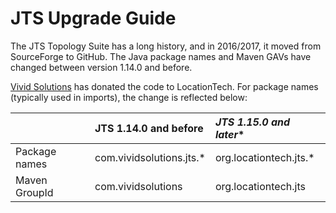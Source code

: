 JTS Upgrade Guide
=================

The JTS Topology Suite has a long history, and in 2016/2017, it moved from SourceForge to GitHub.  The Java package names and Maven GAVs have changed between version 1.14.0 and before.  

[Vivid Solutions](http://www.vividsolutions.com/) has donated the code to LocationTech.  For package names (typically used in imports), the change is reflected below:

|               | **JTS 1.14.0 and before** | ***JTS 1.15.0 and later**** |
|---------------|:--------------------------|:----------------------------|
| Package names | com.vividsolutions.jts.*  | org.locationtech.jts.*      |
| Maven GroupId | com.vividsolutions        | org.locationtech.jts        |

